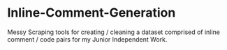 # Inline-Comment-Generation
 

Messy Scraping tools for creating / cleaning a dataset comprised of inline comment / code pairs for my  Junior Independent Work.
 
